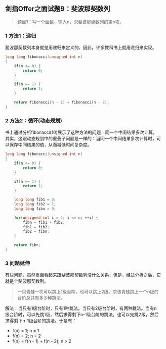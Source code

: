 ## 剑指Offer之面试题9：斐波那契数列

> 题目1：写一个函数，输入n，求斐波那契数列的第n项。

### 1 方法1：递归

斐波那契数列本身就是用递归来定义的，因此，许多教科书上就用递归来实现。

``` C++
long long fibonacci(unsigned int n)
{
	if(n <= 0) {
		return 0;
	}

	if(n == 1) {
		return 1;
	}

	return fibonacci(n - 1) + fibonacci(n - 2);
}
```

### 2 方法2：循环(动态规划)

书上通过分析fibonacci(10)展示了这种方法的问题：同一个中间结果多次计算。其实，这跟动态规划中的重叠子问题是一样的：当同一个中间结果多次计算时，可以保存中间结果的值，从而减低时间复杂度。

``` C++
long long fibonacci(unsigned int n)
{
	if(n <= 0) {
		return 0;
	}

	if(n == 1) {
		return 1;
	}

	long long fib1 = 0;
	long long fib2 = 1;
	long long fibn = 0;

	for(unsigned int i = 2; i <= n; ++i) {
		fibn = fib1 + fib2;
		fib1 = fib2;
		fib2 = fibn;
	}

	return fibn;
}
```

### 3 问题延伸

有些问题，虽然表面看起来跟斐波那契数列没什么关系，但是，经过分析之后，它就是个斐波那契数列。

> 一只青蛙一次可以跳上1级台阶，也可以跳上2级。求该青蛙跳上一个n级的台阶总共有多少种跳法。

解法：当只有1级台阶时，只有1种跳法。当只有2级台阶时，有两种跳法。当有n级台阶时，可以先跳1级，然后求得剩下n-1级台阶的跳法，也可以先跳2级，然后求得剩下n-1级台阶的跳法。于是有：
* f(n) = 1; n = 1
* f(n) = 2; n = 2
* f(n) = f(n - 1) + f(n - 2); n > 2
